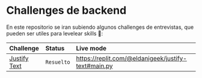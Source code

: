 # Challenges de backend

En este repositorio se iran subiendo algunos challenges de entrevistas, que pueden ser utiles para levelear skills 🏅️:

|   Challenge                       |   Status            | Live mode                                           |
| :-------------------------------- | :------------------ | :-------------------------------------------------- |
|   [Justify Text](/justify-text)   |   `Resuelto`        | https://replit.com/@eldanigeek/justify-text#main.py |
